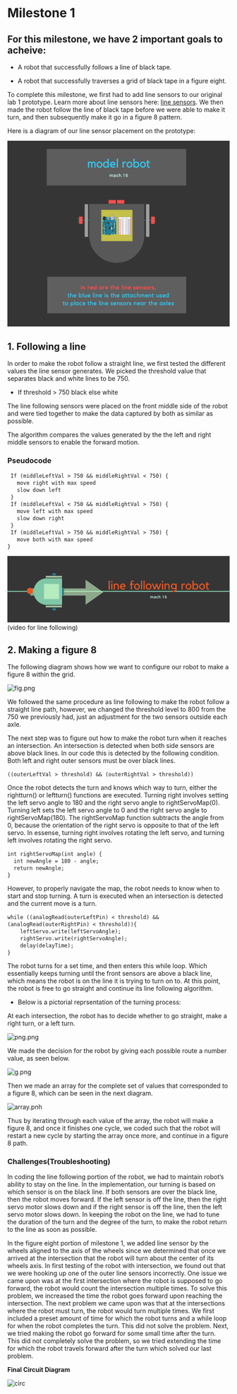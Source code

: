 
# Milestone 1

## For this milestone, we have 2 important goals to acheive:

  * A robot that successfully follows a line of black tape.
  
  * A robot that successfully traverses a grid of black tape in a figure eight.
  
  
  

To complete this milestone, we first had to add line sensors to our original lab 1 prototype. Learn more about line sensors here: [line sensors](https://www.sparkfun.com/products/9453). We then made the robot follow the line of black tape before we were able to make it turn, and then subsequently make it go in a figure 8 pattern. 

Here is a diagram of our line sensor placement on the prototype:


![mod.png](./docs/milestones/mod.png) 



## 1. Following a line
In order to make the robot follow a straight line, we first tested the different values the line sensor generates. We picked the threshold value that separates black and white lines to be 750. 

  * If threshold > 750 black else white

The line following sensors were placed on the front middle side of the robot and were tied together to make the data captured by both as similar as possible. 

The algorithm compares the values generated by the the left and right middle sensors to enable the forward motion. 

### Pseudocode
 
 ``` arduino
  If (middleLeftVal > 750 && middleRightVal < 750) {
    move right with max speed 
    slow down left
  }
  If (middleLeftVal < 750 && middleRightVal > 750) {
    move left with max speed
    slow down right
  }
  If (middleLeftVal > 750 && middleRightVal > 750) {
    move both with max speed
}
```
![line_follow.png](line_follow.png)
(video for line following)

## 2. Making a figure 8

The following diagram shows how we want to configure our robot to make a figure 8 within the grid.

![fig.png](figure.png)

We followed the same procedure as line following to make the robot follow a straight line path, however, we changed the threshold level to 800 from the 750 we previously had, just an adjustment for the two sensors outside each axle. 

The next step was to figure out how to make the robot turn when it reaches an intersection. An intersection is detected when both side sensors are above black lines. In our code this is detected by the following condition. Both left and right outer sensors must be over black lines.

```Arduino
((outerLeftVal > threshold) && (outerRightVal > threshold))
```

Once the robot detects the turn and knows which way to turn, either the rightturn() or leftturn() functions are executed. Turning right involves setting the left servo angle to 180 and the right servo angle to rightServoMap(0). Turning left sets the left servo angle to 0 and the right servo angle to rightServoMap(180). The rightServoMap function subtracts the angle from 0, because the orientation of the right servo is opposite to that of the left servo. In essense, turning right involves rotating the left servo, and turning left involves rotating the right servo. 

```Arduino
int rightServoMap(int angle) {
  int newAngle = 180 - angle;
  return newAngle;
}
```

However, to properly navigate the map, the robot needs to know when to start and stop turning. A turn is executed when an intersection is detected and the current move is a turn.

```Arduino
while ((analogRead(outerLeftPin) < threshold) && (analogRead(outerRightPin) < threshold)){
    leftServo.write(leftServoAngle);
    rightServo.write(rightServoAngle);
    delay(delayTime);
}
```

The robot turns for a set time, and then enters this while loop. Which essentially keeps turning until the front sensors are above a black line, which means the robot is on the line it is trying to turn on to. At this point, the robot is free to go straight and continue its line following algorithm.

* Below is a pictorial reprsentation of the turning process:

At each intersection, the robot has to decide whether to go straight, make a right turn, or a left turn.

![png.png](png.png)

We made the decision for the robot by giving each possible route a number value, as seen below.

![g.png](g.png)

Then we made an array for the complete set of values that corresponded to a figure 8, which can be seen in the next diagram.

![array.pnh](arrays.png)

Thus by iterating through each value of the array, the robot will make a figure 8, and once it finishes one cycle, we coded such that the robot will restart a new cycle by starting the array once more, and continue in a figure 8 path.
 
### Challenges(Troubleshooting)
In coding the line following portion of the robot, we had to maintain robot’s ability to stay on the line. In the implementation, our turning is based on which sensor is on the black line. If both sensors are over the black line, then the robot moves forward. If the left sensor is off the line, then the right servo motor slows down and if the right sensor is off the line, then the left servo motor slows down. In keeping the robot on the line, we had to tune the duration of the turn and the degree of the turn, to make the robot return to the line as soon as possible.

In the figure eight portion of milestone 1, we added line sensor by the wheels aligned to the axis of the wheels since we determined that once we arrived at the intersection that the robot will turn about the center of its wheels axis. In first testing of the robot with intersection, we found out that we were hooking up one of the outer line sensors incorrectly. One issue we came upon was at the first intersection where the robot is supposed to go forward, the robot would count the intersection multiple times. To solve this problem, we increased the time the robot goes forward upon reaching the intersection. The next problem we came upon was that at the intersections where the robot must turn, the robot would turn multiple times. We first included a preset amount of time for which the robot turns and a while loop for when the robot completes the turn. This did not solve the problem. Next, we tried making the robot go forward for some small time after the turn. This did not completely solve the problem, so we tried extending the time for which the robot travels forward after the turn which solved our last problem.


**Final Circuit Diagram**

![circ](ccc.png)
